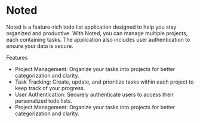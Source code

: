 <h1>Noted</h1>
<p>
  Noted is a feature-rich todo list application designed to help you stay organized and productive. With Noted, you can manage multiple projects, each containing tasks. The application also includes user authentication to ensure your data is secure.
</p>

Features
<ul>
  <li>
    Project Management: Organize your tasks into projects for better categorization and clarity.
  </li>

   <li>
    Task Tracking: Create, update, and prioritize tasks within each project to keep track of your progress.
  </li>

   <li>
    User Authentication: Securely authenticate users to access their personalized todo lists.
  </li>

   <li>
    Project Management: Organize your tasks into projects for better categorization and clarity.
  </li>
</ul>
